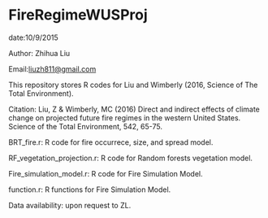 # FireRegimeWUSProj
date:10/9/2015

Author: Zhihua Liu

Email:liuzh811@gmail.com

This repository stores R codes for Liu and Wimberly (2016, Science of The Total Environment).

Citation: Liu, Z & Wimberly, MC (2016) Direct and indirect effects of climate change on projected future fire regimes in the western United States. Science of the Total Environment, 542, 65-75.

BRT_fire.r: R code for fire occurrece, size, and spread model.

RF_vegetation_projection.r: R code for Random forests vegetation model.

Fire_simulation_model.r: R code for Fire Simulation Model.

function.r: R functions for Fire Simulation Model.

Data availability: upon request to ZL.
